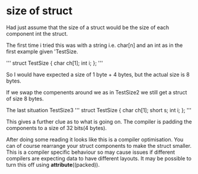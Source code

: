 # size of struct

Had just assume that the size of a struct would be the size of each component int the struct.

The first time i tried this was with a string i.e. char[n] and an int as in the first example given 'TestSize.

'''
struct TestSize {
  char ch[1];
  int i;
};
'''

So I would have expected a size of 1 byte + 4 bytes, but the actual size is 8 bytes.

If we swap the compenents around we as in TestSize2 we still get a struct of size 8 bytes.

The last situation TestSize3
'''
struct TestSize {
  char ch[1];
  short s;
  int i;
};
'''

This gives a further clue as to what is going on. The compiler is padding the components to a size of 32 bits(4 bytes).

After doing some reading it looks like this is a compiler optimisation. You can of course rearrange your struct components to make the struct smaller. This is a compiler specific behaviour so may cause issues if different compilers are expecting data to have different layouts. It may be possible to turn this off using __attribute__((packed)).
